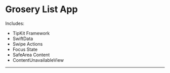 
# Grosery List App

Includes:
- TipKit Framework
- SwiftData
- Swipe Actions
- Focus State
- SafeArea Content
- ContentUnavailableView

--- 